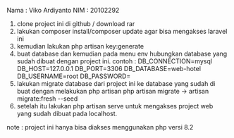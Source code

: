Nama : Viko Ardiyanto
NIM : 20102292

1. clone project ini di github / download rar
2. lakukan composer install/composer update agar bisa mengakses laravel ini
3. kemudian lakukan php artisan key:generate
4. buat database dan kemudian pada menu env hubungkan database yang sudah dibuat dengan project ini.
   contoh :
   DB_CONNECTION=mysql
   DB_HOST=127.0.0.1
   DB_PORT=3306
   DB_DATABASE=web-hotel
   DB_USERNAME=root
   DB_PASSWORD=
5. lakukan migrate database dari project ini ke database yang sudah di buat dengan melakukan php artisan php artisan migrate -> artisan migrate:fresh --seed
6. setelah itu lakukan php artisan serve untuk mengakses project web yang sudah dibuat pada localhost.

note : project ini hanya bisa diakses menggunakan php versi 8.2
